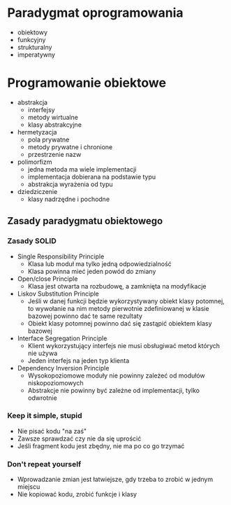 # Paradygmat oprogramowania
- obiektowy
- funkcyjny
- strukturalny
- imperatywny

# Programowanie obiektowe
- abstrakcja
    - interfejsy
    - metody wirtualne
    - klasy abstrakcyjne
- hermetyzacja
    - pola prywatne
    - metody prywatne i chronione
    - przestrzenie nazw
- polimorfizm
    - jedna metoda ma wiele implementacji
    - implementacja dobierana na podstawie typu
    - abstrakcja wyrażenia od typu
- dziedziczenie
    - klasy nadrzędne i pochodne

## Zasady paradygmatu obiektowego

### Zasady SOLID
- Single Responsibility Principle
    - Klasa lub moduł ma tylko jedną odpowiedzialność
    - Klasa powinna mieć jeden powód do zmiany
- Open/close Principle
    - Klasa jest otwarta na rozbudowę, a zamknięta na modyfikacje
- Liskov Substitution Principle
    - Jeśli w danej funkcji będzie wykorzystywany obiekt klasy potomnej, to wywołanie na nim metody pierwotnie zdefiniowanej w klasie bazowej powinno dać te same rezultaty
    - Obiekt klasy potomnej powinno dać się zastąpić obiektem klasy bazowej
- Interface Segregation Principle
    - Klient wykorzystujący interfejs nie musi obsługiwać metod których nie używa
    - Jeden interfejs na jeden typ klienta
- Dependency Inversion Principle
    - Wysokopoziomowe moduły nie powinny zależeć od modułów niskopoziomowych
    - Abstrakcje nie powinny być zależne od implementacji, tylko odwrotnie
### Keep it simple, stupid
- Nie pisać kodu "na zaś"
- Zawsze sprawdzać czy nie da się uprościć
- Jeśli fragment kodu jest zbędny, nie ma po co go trzymać
### Don't repeat yourself
- Wprowadzanie zmian jest łatwiejsze, gdy trzeba to zrobić w jednym miejscu
- Nie kopiować kodu, zrobić funkcje i klasy